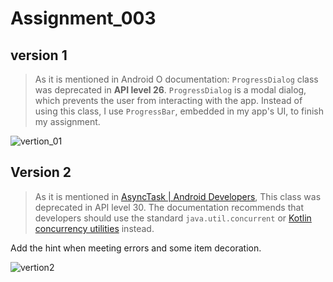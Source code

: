 # Assignment_003

## version 1

> As it is mentioned in Android O documentation: `ProgressDialog` class was deprecated in **API level 26**. `ProgressDialog` is a modal dialog, which prevents the user from interacting with the app. Instead of using this class, I use `ProgressBar`, embedded in my app's UI, to finish my assignment.

![vertion_01](https://cdn.infinityday.cn//typora/vertion_01.gif)



## Version 2

> As it is mentioned in [AsyncTask  | Android Developers](https://developer.android.com/reference/android/os/AsyncTask), This class was deprecated in API level 30. The documentation recommends that developers should use  the standard `java.util.concurrent` or [Kotlin concurrency utilities](https://developer.android.com/topic/libraries/architecture/coroutines) instead.

Add the hint when meeting errors and some item decoration.

![vertion2](https://cdn.infinityday.cn//typora/vertion2.gif)
